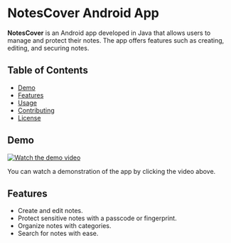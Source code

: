 # NotesCover Android App

**NotesCover** is an Android app developed in Java that allows users to manage and protect their notes. The app offers features such as creating, editing, and securing notes.

## Table of Contents

- [Demo](#demo)
- [Features](#features)
- [Usage](#usage)
- [Contributing](#contributing)
- [License](#license)

## Demo

[![Watch the demo video](link_to_demo_video_thumbnail)](https://youtu.be/DOcenvSEi94?si=LthQYsF98CmuZA3z)

You can watch a demonstration of the app by clicking the video above.

## Features

- Create and edit notes.
- Protect sensitive notes with a passcode or fingerprint.
- Organize notes with categories.
- Search for notes with ease.


